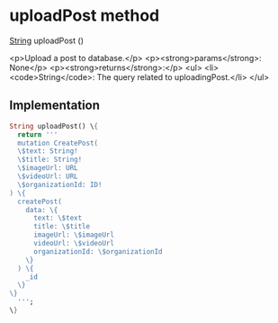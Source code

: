 


# uploadPost method








[String](https:api.flutter.dev/flutter/dart-core/String-class.html) uploadPost
()





\<p\>Upload a post to database.\</p\>
\<p\>\<strong\>params\</strong\>:
  None\</p\>
\<p\>\<strong\>returns\</strong\>:\</p\>
\<ul\>
\<li\>\<code\>String\</code\>: The query related to uploadingPost.\</li\>
\</ul\>



## Implementation

```dart
String uploadPost() \{
  return '''
  mutation CreatePost(
  \$text: String!
  \$title: String!
  \$imageUrl: URL
  \$videoUrl: URL
  \$organizationId: ID!
) \{
  createPost(
    data: \{
      text: \$text
      title: \$title
      imageUrl: \$imageUrl
      videoUrl: \$videoUrl
      organizationId: \$organizationId
    \}
  ) \{
    _id
  \}
\}
  ''';
\}
```







